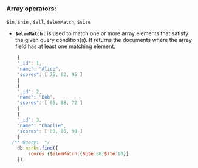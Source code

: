 ### Array operators:
`$in`, `$nin` , `$all`, `$elemMatch`, `$size`

- **`$elemMatch`** : is used to match one or more array elements that satisfy the given query condition(s). It returns the documents where the array field has at least one matching element.


```javascript
    { 
    "_id": 1,
    "name": "Alice",
    "scores": [ 75, 82, 95 ]
    }
    { 
    "_id": 2,
    "name": "Bob",
    "scores": [ 65, 88, 72 ]
    }
    { 
    "_id": 3,
    "name": "Charlie",
    "scores": [ 80, 85, 90 ]
    }
  /** Query:  */
    db.marks.find({
        scores:{$elemMatch:{$gte:80,$lte:90}}
    });
```